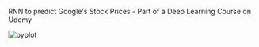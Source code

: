 RNN to predict Google's Stock Prices - Part of a Deep Learning Course on Udemy


![pyplot](https://user-images.githubusercontent.com/43073565/91993237-f9c20a80-ece9-11ea-954d-a0e4b576de99.png)
